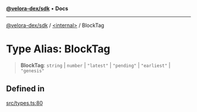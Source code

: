 [**@velora-dex/sdk**](../../README.md) • **Docs**

***

[@velora-dex/sdk](../../globals.md) / [\<internal\>](../README.md) / BlockTag

# Type Alias: BlockTag

> **BlockTag**: `string` \| `number` \| `"latest"` \| `"pending"` \| `"earliest"` \| `"genesis"`

## Defined in

[src/types.ts:80](https://github.com/VeloraDEX/sdk/blob/master/src/types.ts#L80)

